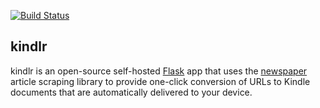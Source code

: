 [![Build Status](https://travis-ci.org/WheresWardy/kindlr.svg?branch=master)](https://travis-ci.org/WheresWardy/kindlr)

kindlr
------
kindlr is an open-source self-hosted [Flask](http://flask.pocoo.org/) app that uses the [newspaper](http://newspaper.readthedocs.org/en/latest/) article scraping library to provide one-click conversion of URLs to Kindle documents that are automatically delivered to your device.
